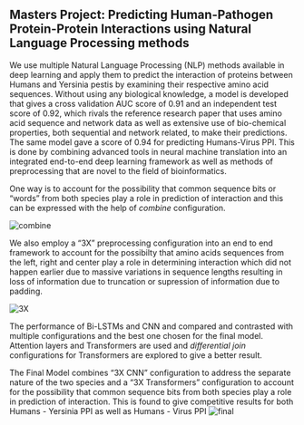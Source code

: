 ## Masters Project: Predicting Human-Pathogen Protein-Protein Interactions using Natural Language Processing methods
We use multiple Natural Language Processing (NLP) methods available in deep learning and apply them to predict the interaction of proteins between Humans and Yersinia pestis by examining their respective amino acid sequences. Without using any biological knowledge, a model is developed that  gives a cross validation AUC score of 0.91 and an independent test score of 0.92, which rivals the reference research paper that uses amino acid  sequence and network data as well as  extensive use of bio-chemical properties, both sequential and network related, to make their predictions. The same model gave a score of 0.94 for predicting Humans-Virus PPI. This is done by combining advanced tools in neural machine translation into an integrated end-to-end deep learning framework as well as methods of preprocessing that are novel to the field of bioinformatics.

One way is to  account  for  the  possibility  that  common  sequence bits or “words” from both species play a role in prediction of interaction and this can be expressed with the help of *combine* configuration.

![combine](https://user-images.githubusercontent.com/52326197/116008184-3deb7d80-a5e1-11eb-90b6-20ce909563db.png)

We also employ a “3X” preprocessing configuration into an end to end framework to account for the possibilty that amino acids sequences from the left, right and center play a role in determining interaction which did not happen earlier due to massive variations in sequence lengths resulting in loss of information due to truncation or supression of information due to padding.

![3X](https://user-images.githubusercontent.com/52326197/116008202-4d6ac680-a5e1-11eb-94b6-ffde0e9b8ab5.png)

The performance of Bi-LSTMs and CNN and compared and contrasted with multiple configurations and the best one chosen for the final model.
Attention layers and Transformers are used and *differential join* configurations for Transformers are explored to give a better result.

The Final Model combines “3X CNN” configuration to address the separate nature of the two species and a “3X Transformers” configuration to  account  for  the  possibility  that  common  sequence bits from both species play a role in prediction of interaction. This is found to give competitive results for both Humans - Yersinia PPI as well as Humans - Virus PPI
![final](https://user-images.githubusercontent.com/52326197/116008244-89059080-a5e1-11eb-9fea-6e416925c183.png)

<!---
your comment goes here
and here

# Foobar

Foobar is a Python library for dealing with word pluralization.

## Installation

Use the package manager [pip](https://pip.pypa.io/en/stable/) to install foobar.

```bash
pip install foobar
```

## Usage

```python
import foobar

foobar.pluralize('word') # returns 'words'
foobar.pluralize('goose') # returns 'geese'
foobar.singularize('phenomena') # returns 'phenomenon'
```

## Contributing
Pull requests are welcome. For major changes, please open an issue first to discuss what you would like to change.

Please make sure to update tests as appropriate.

## License
[MIT](https://choosealicense.com/licenses/mit/)

-->
